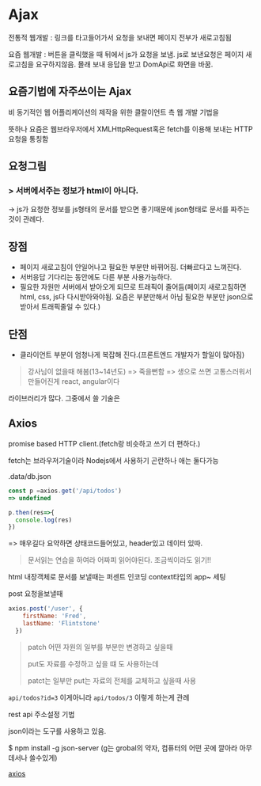 # Ajax

전통적 웹개발 : 링크를 타고들어가서 요청을 보내면 페이지 전부가 새로고침됨

요즘 웹개발 : 버튼을 클릭했을 때 뒤에서 js가 요청을 보냄. js로 보낸요청은 페이지 새로고침을 요구하지않음. 몰래 보내 응답을 받고 DomApi로 화면을 바꿈.

## 요즘기법에 자주쓰이는 Ajax

비 동기적인 웹 어플리케이션의 제작을 위한 클랄이언트 측 웹 개발 기법을

뜻하나 요즘은 웹브라우저에서 XMLHttpRequest혹은 fetch를 이용해 보내는 HTTP요청을 통칭함

## 요청그림

### > 서버에서주는 정보가 html이 아니다.

-> js가 요청한 정보를 js형태의 문서를 받으면 좋기때문에 json형태로 문서를 짜주는 것이 관례다.

## 장점

* 페이지 새로고침이 안일어나고 필요한 부분만 바뀌어짐. 더빠르다고 느껴진다.
* 서버응답 기다리는 동안에도 다른 부분 사용가능하다.
* 필요한 자원만 서버에서 받아오게 되므로 트래픽이 줄어듬(페이지 새로고침하면 html, css, js다 다시받아와야됨. 요즘은 부분만해서 아님 필요한 부분만 json으로 받아서 트래픽줄일 수 있다.)

## 단점

* 클라이언트 부분이 엄청나게 복잡해 진다.(프론트엔드 개발자가 할일이 많아짐)
> 강사님이 없을때 해봄(13~14년도) => 죽을뻔함
=> 생으로 쓰면 고통스러워서만들어진게 react, angular이다

라이브러리가 많다. 그중에서 쓸 기술은

## Axios

promise based HTTP client.(fetch랑 비슷하고 쓰기 더 편하다.)

fetch는 브라우저기술이라 Nodejs에서 사용하기 곤란하나 애는 둘다가능

.data/db.json

```js
const p =axios.get('/api/todos')
=> undefined

p.then(res=>{
  console.log(res)
})
```

=> 매우길다 요약하면 상태코드들어있고, header있고 데이터 있따.

> 문서읽는 연습을 하여라 어짜피 읽어야된다. 조금씩이라도 읽기!!

html 내장객체로 문서를 보낼때는 퍼센트 인코딩 context타입의 app~ 세팅

post 요청을보낼때

```js
axios.post('/user', {
    firstName: 'Fred',
    lastName: 'Flintstone'
  })
```

> patch 어떤 자원의 일부를 부분만 변경하고 싶을때
>
> put도 자료를 수정하고 싶을 떄 도 사용하는데
>
> patct는 일부만 put는 자료의 전체를 교체하고 싶을때 사용

`api/todos?id=3` 이게아니라 `api/todos/3` 이렇게 하는게 관례

rest api 주소설정 기법

json이라는 도구를 사용하고 있음.

$ npm install -g json-server (g는 grobal의 약자, 컴퓨터의 어떤 곳에 깔아라 아무데서나 쓸수있게)

[axios](https://github.com/axios/axios)

